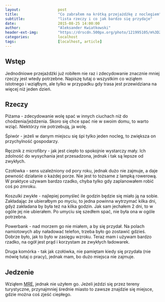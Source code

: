 ```yaml
---
layout:                 post
title:                  "Co zabrałem na krótką przejażdżkę z noclegiem"
subtitle:               "lista rzeczy i co jak bardzo się przydaje"
date:                   2015-08-25 14:00:00
author:                 "Aleksander Kwiatkowski"
header-ext-img:         "https://drscdn.500px.org/photo/121995105/m%3D2048/205dbef26167c9ec60c50021a8929537"
categories:             localhost
tags:                   [localhost, article]
---
```


[wiki-mre]:             https://en.wikipedia.org/wiki/Meal,_Ready-to-Eat


Wstęp
-----

Jednodniowe przejażdżki już robiłem nie raz i zdecydowanie znacznie mniej rzeczy jest wtedy potrzebne. Napiszę tutaj o wszystkim
co wziąłem istotnego i wziąłbym, ale tylko w przypadku gdy trasa jest przewidziana na więcej niż jeden dzień.

Rzeczy
------

Piżama - zdecydowanie wolę spać w innych ciuchach niż do chodzenia/jeżdzenia. Skoro się chce spać nie w swoim domu, to warto
wziąć. Niektórzy nie potrzebują, ja wolę.

Śpiwór - jeżeli w danym miejscu się śpi tylko jeden nocleg, to zwiększa on przychylność gospodarzy.

Ręcznik z microfibry - jak jest ciepło to spokojnie wystarczy mały. Ich zdolność do wysychania jest przesadzona, jednak i tak
są lepsze od zwykłych.

Czołówka - sens uzależniony od pory roku, jednak dużo nie zajmuje, a daje pewność działanie o każdej porze. Nie jest to tożsame
z lampką rowerową. W praktyce używam bardzo rzadko, chyba tylko gdy zaplanowałem robić coś po zmroku.

Koszulki zwykłe - najlepiej pomyśleć ile godzin będzie się miało ją na sobie. Zakładając że ubierałbym po myciu, to jedna powinna
wytrzymać kilka dni, gdyż zakładana by była też na kilka godzin. Jak sam jechałem 2 dni, to w ogóle jej nie ubierałem.
Po umyciu się szedłem spać, nie była ona w ogóle potrzebna.

Powerbank - nad morzem go nie miałem, a by się przydał. Na polach namiotowych aby naładować telefon, trzeba było
go zostawić gdzieś. Dobrze było, jak to było w zasięgu wzroku. Teraz mam i używam bardzo rzadko, na ogół jest prąd
i korzystam ze zwykłych ładowarek.

Druga komórka - tak jak czołówka, nie pamiętam kiedy się przydała (nie mówię tutaj o pracy), jednak mam, bo dużo miejsca
nie zajmuje.

Jedzenie
--------

Wziąłem [MRE][wiki-mre], jednak nie użyłem go. Jeżeli jeździ się przez tereny turystyczne, przynajmniej średnie
miasto to zawsze znajdzie się miejsce, gdzie można coś zjeść ciepłego.
